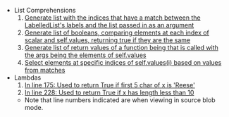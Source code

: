 * List Comprehensions
	1. [Generate list with the indices that have a match between the LabelledList's labels and the list passed in as an argument](https://github.com/nyu-csci-ua-0480-007-fall-2018/tsekenrick-homework02/blob/b4d2d67c7876a4f92741880a9cee44beb4a6afec/tabletools.py#L91)
	2. [Generate list of booleans, comparing elements at each index of scalar and self.values, returning true if they are the same](https://github.com/nyu-csci-ua-0480-007-fall-2018/tsekenrick-homework02/blob/b4d2d67c7876a4f92741880a9cee44beb4a6afec/tabletools.py#L125)
	3. [Generate list of return values of a function being that is called with the args being the elements of self.values](https://github.com/nyu-csci-ua-0480-007-fall-2018/tsekenrick-homework02/blob/b4d2d67c7876a4f92741880a9cee44beb4a6afec/tabletools.py#L141)
	4. [Select elements at specific indices of self.values(i) based on values from matches](https://github.com/nyu-csci-ua-0480-007-fall-2018/tsekenrick-homework02/blob/b4d2d67c7876a4f92741880a9cee44beb4a6afec/tabletools.py#L209)
* Lambdas
	1. [In line 175: Used to return True if first 5 char of x is 'Reese'](https://github.com/nyu-csci-ua-0480-007-fall-2018/tsekenrick-homework02/blob/b4d2d67c7876a4f92741880a9cee44beb4a6afec/candy.ipynb#L175)
	2. [In line 228: Used to return True if x has length less than 10](https://github.com/nyu-csci-ua-0480-007-fall-2018/tsekenrick-homework02/blob/b4d2d67c7876a4f92741880a9cee44beb4a6afec/candy.ipynb#L228)
    * Note that line numbers indicated are when viewing in source blob mode.